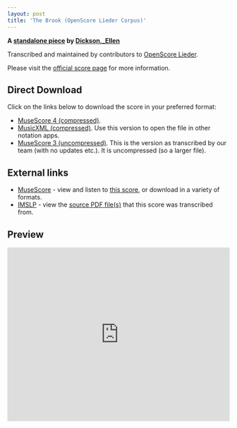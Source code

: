 ```yaml
---
layout: post
title: 'The Brook (OpenScore Lieder Corpus)'
---
```


__A [standalone piece](https://fourscoreandmore.org/openscore/lieder/Dickson%2C_Ellen/_/) by [Dickson,_Ellen](https://fourscoreandmore.org/openscore/lieder/Dickson%2C_Ellen)__

Transcribed and maintained by contributors to [OpenScore Lieder].

Please visit the [official score page] for more information.

[official score page]: https://musescore.com/openscore-lieder-corpus/scores/6600532
[OpenScore Lieder]: https://musescore.com/openscore-lieder-corpus

## Direct Download

Click on the links below to download the score in your preferred format:
- [MuseScore 4 (compressed)](https://fourscoreandmore.org/openscore/lieder/Dickson%2C_Ellen/_/The_Brook.mscz).
- [MusicXML (compressed)](https://fourscoreandmore.org/openscore/lieder/Dickson%2C_Ellen/_/The_Brook.mxl). Use this version to open the file in other notation apps.
- [MuseScore 3 (uncompressed)](https://raw.githubusercontent.com/OpenScore/Lieder/refs/heads/main/scores/Dickson%2C_Ellen/_/The_Brook/lc6600532.mscx). This is the version as transcribed by our team (with no updates etc.). It is uncompressed (so a larger file).

## External links

- [MuseScore] - view and listen to [this score][MuseScore], or download in a variety of formats.
- [IMSLP] - view the [source PDF file(s)][IMSLP] that this score was transcribed from.

[MuseScore]: https://musescore.com/score/6600532
[IMSLP]: https://imslp.org/wiki/Special:ReverseLookup/483603

## Preview

<iframe width="100%" height="394" src="https://musescore.com/openscore-lieder-corpus/scores/6600532/embed" frameborder="0" allowfullscreen allow="autoplay; fullscreen"></iframe>
